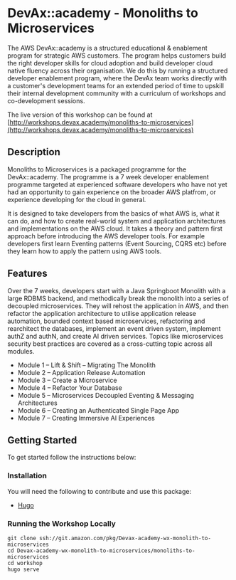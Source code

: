 # DevAx::academy - Monoliths to Microservices

The AWS DevAx::academy is a structured educational & enablement program for strategic AWS customers. The program helps customers build the right developer skills for cloud adoption and build developer cloud native fluency across their organisation. We do this by running a structured developer enablement program, where the DevAx team works directly with a customer's development teams for an extended period of time to upskill their internal development community with a curriculum of workshops and co-development sessions.

The live version of this workshop can be found at [http://workshops.devax.academy/monoliths-to-microservices](http://workshops.devax.academy/monoliths-to-microservices)

## Description
Monoliths to Microservices is a packaged programme for the DevAx::academy. The programme is a 7 week developer enablement programme targeted at experienced software developers who have not yet had an opportunity to gain experience on the broader AWS platfrom, or experience developing for the cloud in general. 

It is designed to take developers from the basics of what AWS is, what it can do, and how to create real-world system and application architectures and implementations on the AWS cloud. It takes a theory and pattern first approach before introducing the AWS developer tools. For example developers first learn Eventing patterns (Event Sourcing, CQRS etc) before they learn how to apply the pattern using AWS tools.

## Features
Over the 7 weeks, developers start with a Java Springboot Monolith with a large RDBMS backend, and methodically break the monolith into a series of decoupled microservices. They will rehost the application in AWS, and then refactor the application architecture to utilise application release automation, bounded context based microservices, refactoring and rearchitect the databases, implement an event driven system, implement authZ and authN, and create AI driven services. Topics like microservices security best practices are covered as a cross-cutting topic across all modules.

- Module 1 – Lift & Shift – Migrating The Monolith
- Module 2 – Application Release Automation
- Module 3 – Create a Microservice
- Module 4 – Refactor Your Database
- Module 5 – Microservices Decoupled Eventing & Messaging Architectures
- Module 6 – Creating an Authenticated Single Page App
- Module 7 – Creating Immersive AI Experiences

## Getting Started
To get started follow the instructions below:

### Installation
You will need the following to contribute and use this package:

- [Hugo](https://gohugo.io/getting-started/installing/)

### Running the Workshop Locally

```
git clone ssh://git.amazon.com/pkg/Devax-academy-wx-monolith-to-microservices
cd Devax-academy-wx-monolith-to-microservices/monoliths-to-microservices
cd workshop
hugo serve
```
